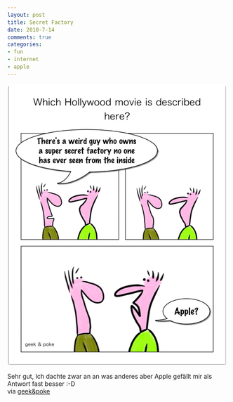 ```yaml
--- 
layout: post
title: Secret Factory
date: 2010-7-14
comments: true
categories: 
- fun
- internet
- apple
---
```

![](/static/wpdata/2010/12/6a00d8341d3df553ef0133f246eda5970b-scaled500.jpg)

Sehr gut, Ich dachte zwar an an was anderes aber Apple gefällt mir als Antwort fast besser :-D<br /> via [geek&poke](http://geekandpoke.typepad.com/geekandpoke/2010/07/the-geekpoke-quiz-of-the-week.html)
